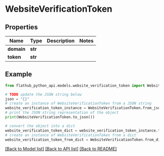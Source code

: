 # WebsiteVerificationToken


## Properties

Name | Type | Description | Notes
------------ | ------------- | ------------- | -------------
**domain** | **str** |  | 
**token** | **str** |  | 

## Example

```python
from flathub_python_api.models.website_verification_token import WebsiteVerificationToken

# TODO update the JSON string below
json = "{}"
# create an instance of WebsiteVerificationToken from a JSON string
website_verification_token_instance = WebsiteVerificationToken.from_json(json)
# print the JSON string representation of the object
print(WebsiteVerificationToken.to_json())

# convert the object into a dict
website_verification_token_dict = website_verification_token_instance.to_dict()
# create an instance of WebsiteVerificationToken from a dict
website_verification_token_from_dict = WebsiteVerificationToken.from_dict(website_verification_token_dict)
```
[[Back to Model list]](../README.md#documentation-for-models) [[Back to API list]](../README.md#documentation-for-api-endpoints) [[Back to README]](../README.md)



